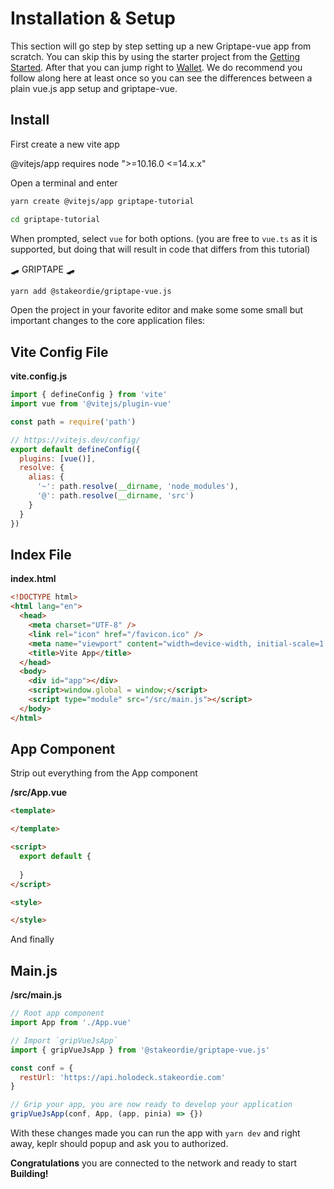 # Installation & Setup

This section will go step by step setting up a new Griptape-vue app from scratch. You can skip this by using the starter project from the [Getting Started](/introduction/getting-started). After that you can jump right to [Wallet](/tutorial/wallet-support). We do recommend you follow along here at least once so you can see the differences between a plain vue.js app setup and griptape-vue.
## Install

First create a new vite app

@vitejs/app requires node ">=10.16.0 <=14.x.x"

Open a terminal and enter
```bash
yarn create @vitejs/app griptape-tutorial

cd griptape-tutorial
```

When prompted, select `vue` for both options. (you are free to `vue.ts` as it is supported, but doing that will result in code that differs from this tutorial)

🛹 GRIPTAPE 🛹
```bash
yarn add @stakeordie/griptape-vue.js
```

Open the project in your favorite editor and make some some small but important changes to the core application files:

## Vite Config File
**vite.config.js**
```javascript {4,9-14}
import { defineConfig } from 'vite'
import vue from '@vitejs/plugin-vue'

const path = require('path')

// https://vitejs.dev/config/
export default defineConfig({
  plugins: [vue()],
  resolve: {
    alias: {
      '~': path.resolve(__dirname, 'node_modules'),
      '@': path.resolve(__dirname, 'src')
    }
  }
})
```

## Index File
**index.html**
```html {11}
<!DOCTYPE html>
<html lang="en">
  <head>
    <meta charset="UTF-8" />
    <link rel="icon" href="/favicon.ico" />
    <meta name="viewport" content="width=device-width, initial-scale=1.0" />
    <title>Vite App</title>
  </head>
  <body>
    <div id="app"></div>
    <script>window.global = window;</script>
    <script type="module" src="/src/main.js"></script>
  </body>
</html>
```

## App Component
Strip out everything from the App component

**/src/App.vue**
```html
<template>

</template>

<script>
  export default {
    
  }
</script>

<style>

</style>

```
And finally

## Main.js

**/src/main.js**
```javascript {5,8,10-12,15}
// Root app component
import App from './App.vue'

// Import `gripVueJsApp`
import { gripVueJsApp } from '@stakeordie/griptape-vue.js'

const conf = {
  restUrl: 'https://api.holodeck.stakeordie.com'
}

// Grip your app, you are now ready to develop your application
gripVueJsApp(conf, App, (app, pinia) => {})
```
With these changes made you can run the app with `yarn dev` and right away, keplr should popup and ask you to authorized.

**Congratulations** you are connected to the network and ready to start **Building!**